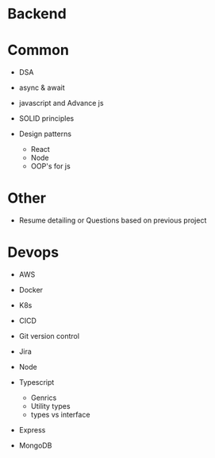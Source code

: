 # Backend

# Common

- DSA
- async & await
- javascript and Advance js
- SOLID principles
- Design patterns

  - React
  - Node
  - OOP's for js

# Other

- Resume detailing or Questions based on previous project

# Devops

- AWS
- Docker
- K8s
- CICD
- Git version control
- Jira
- Node

- Typescript

  - Genrics
  - Utility types
  - types vs interface

- Express
- MongoDB
